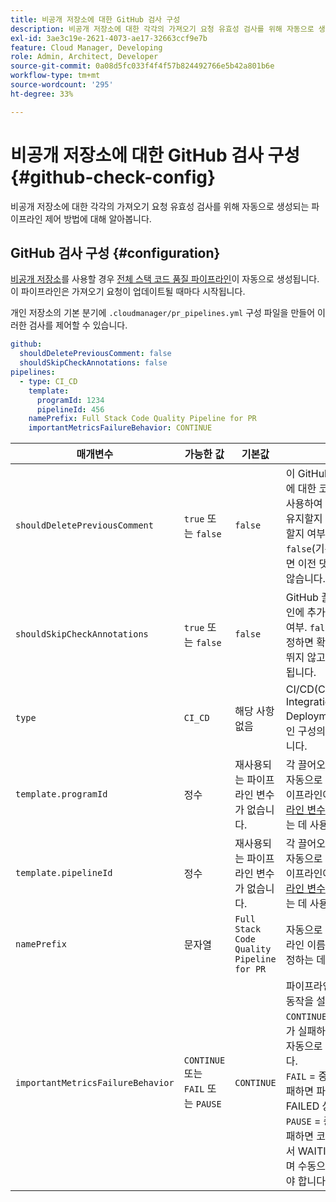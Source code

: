```yaml
---
title: 비공개 저장소에 대한 GitHub 검사 구성
description: 비공개 저장소에 대한 각각의 가져오기 요청 유효성 검사를 위해 자동으로 생성되는 파이프라인 제어 방법에 대해 알아봅니다.
exl-id: 3ae3c19e-2621-4073-ae17-32663ccf9e7b
feature: Cloud Manager, Developing
role: Admin, Architect, Developer
source-git-commit: 0a08d5fc033f4f4f57b824492766e5b42a801b6e
workflow-type: tm+mt
source-wordcount: '295'
ht-degree: 33%

---
```


# 비공개 저장소에 대한 GitHub 검사 구성 {#github-check-config}

비공개 저장소에 대한 각각의 가져오기 요청 유효성 검사를 위해 자동으로 생성되는 파이프라인 제어 방법에 대해 알아봅니다.

## GitHub 검사 구성 {#configuration}

[비공개 저장소](private-repositories.md#using)를 사용할 경우 [전체 스택 코드 품질 파이프라인](/help/implementing/cloud-manager/configuring-pipelines/introduction-ci-cd-pipelines.md)이 자동으로 생성됩니다. 이 파이프라인은 가져오기 요청이 업데이트될 때마다 시작됩니다.

개인 저장소의 기본 분기에 `.cloudmanager/pr_pipelines.yml` 구성 파일을 만들어 이러한 검사를 제어할 수 있습니다.

```yaml
github:
  shouldDeletePreviousComment: false
  shouldSkipCheckAnnotations: false
pipelines:
  - type: CI_CD
    template:
      programId: 1234
      pipelineId: 456
    namePrefix: Full Stack Code Quality Pipeline for PR
    importantMetricsFailureBehavior: CONTINUE
```

| 매개변수 | 가능한 값 | 기본값 | 설명 |
| --- | --- | --- | --- |
| `shouldDeletePreviousComment` | `true` 또는 `false` | `false` | 이 GitHub 가져오기 요청에 대한 코드 스캔 결과를 사용하여 마지막 주석만 유지할지 또는 모두 유지할지 여부입니다. `false`(기본값)로 설정하면 이전 댓글이 삭제되지 않습니다. |
| `shouldSkipCheckAnnotations` | `true` 또는 `false` | `false` | GitHub 끌어오기 요청 확인에 추가 주석이 있는지 여부. `false`(기본값)로 설정하면 확인 주석을 건너뛰지 않고 피드백에 포함됩니다. |
| `type` | `CI_CD` | 해당 사항 없음 | CI/CD(Continuous Integration/Continuous Deployment) 파이프라인 구성의 동작을 정의합니다. |
| `template.programId` | 정수 | 재사용되는 파이프라인 변수가 없습니다. | 각 끌어오기 요청에 의해 자동으로 생성된 기존 파이프라인에 설정된 [파이프라인 변수](/help/implementing/cloud-manager/configuring-pipelines/pipeline-variables.md)을(를) 재사용하는 데 사용할 수 있습니다. |
| `template.pipelineId` | 정수 | 재사용되는 파이프라인 변수가 없습니다. | 각 끌어오기 요청에 의해 자동으로 생성된 기존 파이프라인에 설정된 [파이프라인 변수](/help/implementing/cloud-manager/configuring-pipelines/pipeline-variables.md)을(를) 재사용하는 데 사용할 수 있습니다. |
| `namePrefix` | 문자열 | `Full Stack Code Quality Pipeline for PR` | 자동으로 생성되는 파이프라인 이름의 접두사를 설정하는 데 사용됩니다. |
| `importantMetricsFailureBehavior` | `CONTINUE` 또는 `FAIL` 또는 `PAUSE` | `CONTINUE` | 파이프라인의 중요한 지표 동작을 설정합니다.<br>`CONTINUE` = 중요한 지표가 실패하면 파이프라인이 자동으로 앞으로 이동합니다.<br>`FAIL` = 중요한 지표가 실패하면 파이프라인이 FAILED 상태로 끝납니다.<br>`PAUSE` = 중요한 지표가 실패하면 코드 스캔 단계에서 WAITING 상태를 받으며 수동으로 다시 시작해야 합니다 |




